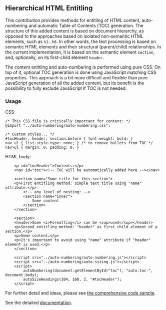 ## Hierarchical HTML Entitling

This contribution provides methods for entitling of HTML content, auto-numbering and automatic Table of Contents (TOC) generation. The structure of this added content is based on document hierarchy, as opposed to the approaches based on isolated non-semantic HTML elements, such as `h1`.. `h6`. In other words, the text processing is based on semantic HTML elements and their structural (parent/child) relationships. In the current implementation, it is based on the semantic element <code>section</code>, and, optionally, on its first-child element <code>header</code>.

The content entitling and auto-numbering is performed using pure CSS. On top of it, optional TOC generation is done using JavaScript matching CSS properties. This approach is a bit more difficult and flexible than pure JavaScript generation of all the added content, but its benefit is the possibility to fully exclude JavaScript if TOC is not needed.

### Usage

CSS:

```
/* This CSS file is critically important for content: */
@import "../auto-numbering/auto-numbering.css";
        
/* Custom styles... */
#tocHeader, header, section:before { font-weight: bold; }
nav ul { list-style-type: none; } /* to remove bullets from TOC */
nav>ul { margin: 0; padding: 0; }
```

HTML body:
	
```
    <p id="tocHeader">Contents:</p>
    <nav id="toc"><!-- TOC will be automatically added here --></nav>

    <section name="Some title for this section">
	<p>First entitling method: simple text title using "name" attribute.</p>
        <!-- any level of nesting: -->
        <section name="Inner">
            Some content
        </section>
    </section>

    <section>
	<header>Some <i>Formatting</i> can be <sup>used</sup></header>
	<p>Second entitling method: "header" as first child element of a section.</p>
	<p>Some content…</p>
	<p>It's important to avoid using "name" attribute if "header" element is used.</p>
    </section>

    <script src="../auto-numbering/auto-numbering.js"></script>
    <script src="../auto-numbering/auto-sizing.js"></script>
    <script>
        autoNumbering(document.getElementById("toc"), "auto.toc-", document.body);
        autoSizeHeadings(104, 160, 3, "#tocHeader");
    </script>
```

For further detail and ideas, please see [the comprehensive code sample](https://sakryukov.github.io/hierarchical-html-entitling/demo/demo.html).

See the detailed [documentation](https://sakryukov.github.io/hierarchical-html-entitling).